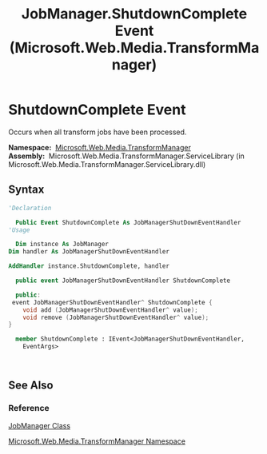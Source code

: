 ﻿---
title: JobManager.ShutdownComplete Event (Microsoft.Web.Media.TransformManager)
TOCTitle: ShutdownComplete Event
ms:assetid: E:Microsoft.Web.Media.TransformManager.JobManager.ShutdownComplete
ms:mtpsurl: https://msdn.microsoft.com/en-us/library/microsoft.web.media.transformmanager.jobmanager.shutdowncomplete(v=VS.90)
ms:contentKeyID: 36868665
ms.date: 06/14/2012
mtps_version: v=VS.90
f1_keywords:
- Microsoft.Web.Media.TransformManager.JobManager.ShutdownComplete
dev_langs:
- csharp
- jscript
- vb
- FSharp
- cpp
api_location:
- Microsoft.Web.Media.TransformManager.ServiceLibrary.dll
api_name:
- Microsoft.Web.Media.TransformManager.JobManager.add_ShutdownComplete
- Microsoft.Web.Media.TransformManager.JobManager.remove_ShutdownComplete
- Microsoft.Web.Media.TransformManager.JobManager.ShutdownComplete
api_type:
- Managed
topic_type:
- apiref
- kbSyntax
product_family_name: VS
ROBOTS: INDEX,FOLLOW
---

# ShutdownComplete Event

Occurs when all transform jobs have been processed.

**Namespace:**  [Microsoft.Web.Media.TransformManager](microsoft-web-media-transformmanager-namespace.md)  
**Assembly:**  Microsoft.Web.Media.TransformManager.ServiceLibrary (in Microsoft.Web.Media.TransformManager.ServiceLibrary.dll)

## Syntax

```vb
'Declaration

  Public Event ShutdownComplete As JobManagerShutDownEventHandler
'Usage

  Dim instance As JobManager
Dim handler As JobManagerShutDownEventHandler

AddHandler instance.ShutdownComplete, handler
```

```csharp
  public event JobManagerShutDownEventHandler ShutdownComplete
```

```cpp
  public:
 event JobManagerShutDownEventHandler^ ShutdownComplete {
    void add (JobManagerShutDownEventHandler^ value);
    void remove (JobManagerShutDownEventHandler^ value);
}
```

``` fsharp
  member ShutdownComplete : IEvent<JobManagerShutDownEventHandler,
    EventArgs>
```

```jscript
  
```

## See Also

### Reference

[JobManager Class](jobmanager-class-microsoft-web-media-transformmanager.md)

[Microsoft.Web.Media.TransformManager Namespace](microsoft-web-media-transformmanager-namespace.md)

